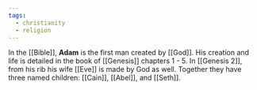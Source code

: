 ```yaml
---
tags:
  - christianity
  - religion
---
```

In the [[Bible]], **Adam** is the first man created by [[God]]. His creation and life is detailed in the book of [[Genesis]] chapters 1 - 5. In [[Genesis 2]], from his rib his wife [[Eve]] is made by God as well. Together they have three named children: [[Cain]], [[Abel]], and [[Seth]].